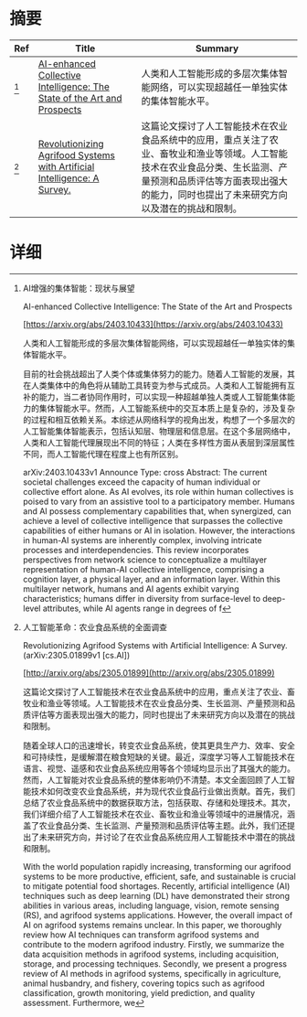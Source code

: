 # 摘要

| Ref | Title | Summary |
| --- | --- | --- |
| [^1] | [AI-enhanced Collective Intelligence: The State of the Art and Prospects](https://arxiv.org/abs/2403.10433) | 人类和人工智能形成的多层次集体智能网络，可以实现超越任一单独实体的集体智能水平。 |
| [^2] | [Revolutionizing Agrifood Systems with Artificial Intelligence: A Survey.](http://arxiv.org/abs/2305.01899) | 这篇论文探讨了人工智能技术在农业食品系统中的应用，重点关注了农业、畜牧业和渔业等领域。人工智能技术在农业食品分类、生长监测、产量预测和品质评估等方面表现出强大的能力，同时也提出了未来研究方向以及潜在的挑战和限制。 |

# 详细

[^1]: AI增强的集体智能：现状与展望

    AI-enhanced Collective Intelligence: The State of the Art and Prospects

    [https://arxiv.org/abs/2403.10433](https://arxiv.org/abs/2403.10433)

    人类和人工智能形成的多层次集体智能网络，可以实现超越任一单独实体的集体智能水平。

    

    目前的社会挑战超出了人类个体或集体努力的能力。随着人工智能的发展，其在人类集体中的角色将从辅助工具转变为参与式成员。人类和人工智能拥有互补的能力，当二者协同作用时，可以实现一种超越单独人类或人工智能集体能力的集体智能水平。然而，人工智能系统中的交互本质上是复杂的，涉及复杂的过程和相互依赖关系。本综述从网络科学的视角出发，构想了一个多层次的人工智能集体智能表示，包括认知层、物理层和信息层。在这个多层网络中，人类和人工智能代理展现出不同的特征；人类在多样性方面从表层到深层属性不同，而人工智能代理在程度上也有所区别。

    arXiv:2403.10433v1 Announce Type: cross  Abstract: The current societal challenges exceed the capacity of human individual or collective effort alone. As AI evolves, its role within human collectives is poised to vary from an assistive tool to a participatory member. Humans and AI possess complementary capabilities that, when synergized, can achieve a level of collective intelligence that surpasses the collective capabilities of either humans or AI in isolation. However, the interactions in human-AI systems are inherently complex, involving intricate processes and interdependencies. This review incorporates perspectives from network science to conceptualize a multilayer representation of human-AI collective intelligence, comprising a cognition layer, a physical layer, and an information layer. Within this multilayer network, humans and AI agents exhibit varying characteristics; humans differ in diversity from surface-level to deep-level attributes, while AI agents range in degrees of f
    
[^2]: 人工智能革命：农业食品系统的全面调查

    Revolutionizing Agrifood Systems with Artificial Intelligence: A Survey. (arXiv:2305.01899v1 [cs.AI])

    [http://arxiv.org/abs/2305.01899](http://arxiv.org/abs/2305.01899)

    这篇论文探讨了人工智能技术在农业食品系统中的应用，重点关注了农业、畜牧业和渔业等领域。人工智能技术在农业食品分类、生长监测、产量预测和品质评估等方面表现出强大的能力，同时也提出了未来研究方向以及潜在的挑战和限制。

    

    随着全球人口的迅速增长，转变农业食品系统，使其更具生产力、效率、安全和可持续性，是缓解潜在粮食短缺的关键。最近，深度学习等人工智能技术在语言、视觉、遥感和农业食品系统应用等各个领域均显示出了其强大的能力。然而，人工智能对农业食品系统的整体影响仍不清楚。本文全面回顾了人工智能技术如何改变农业食品系统，并为现代农业食品行业做出贡献。首先，我们总结了农业食品系统中的数据获取方法，包括获取、存储和处理技术。其次，我们详细介绍了人工智能技术在农业、畜牧业和渔业等领域中的进展情况，涵盖了农业食品分类、生长监测、产量预测和品质评估等主题。此外，我们还提出了未来研究方向，并讨论了在农业食品系统应用人工智能技术中潜在的挑战和限制。

    With the world population rapidly increasing, transforming our agrifood systems to be more productive, efficient, safe, and sustainable is crucial to mitigate potential food shortages. Recently, artificial intelligence (AI) techniques such as deep learning (DL) have demonstrated their strong abilities in various areas, including language, vision, remote sensing (RS), and agrifood systems applications. However, the overall impact of AI on agrifood systems remains unclear. In this paper, we thoroughly review how AI techniques can transform agrifood systems and contribute to the modern agrifood industry. Firstly, we summarize the data acquisition methods in agrifood systems, including acquisition, storage, and processing techniques. Secondly, we present a progress review of AI methods in agrifood systems, specifically in agriculture, animal husbandry, and fishery, covering topics such as agrifood classification, growth monitoring, yield prediction, and quality assessment. Furthermore, we 
    

